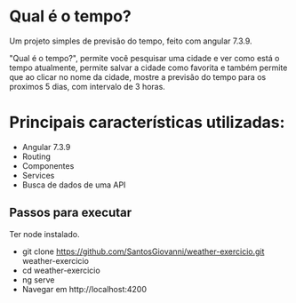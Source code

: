 # Qual é o tempo?

Um projeto simples de previsão do tempo, feito com angular 7.3.9.

"Qual é o tempo?", permite você pesquisar uma cidade e ver como está o tempo atualmente, permite salvar a cidade como favorita e também permite que ao clicar no nome da cidade, mostre a previsão do tempo para os proximos 5 dias, com intervalo de 3 horas.

# Principais características utilizadas:
- Angular 7.3.9
- Routing
- Componentes
- Services
- Busca de dados de uma API

## Passos para executar
Ter node instalado.

- git clone https://github.com/SantosGiovanni/weather-exercicio.git weather-exercicio
- cd weather-exercicio
- ng serve
- Navegar em http://localhost:4200
